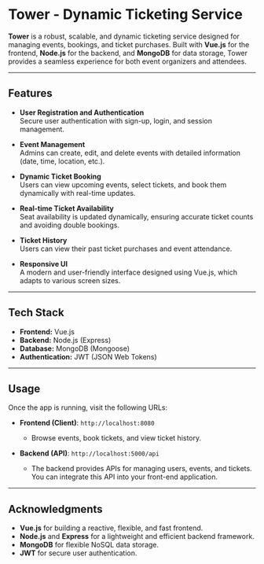 # Tower - Dynamic Ticketing Service

**Tower** is a robust, scalable, and dynamic ticketing service designed for managing events, bookings, and ticket purchases. Built with **Vue.js** for the frontend, **Node.js** for the backend, and **MongoDB** for data storage, Tower provides a seamless experience for both event organizers and attendees.

---

## Features

- **User Registration and Authentication**  
  Secure user authentication with sign-up, login, and session management.

- **Event Management**  
  Admins can create, edit, and delete events with detailed information (date, time, location, etc.).

- **Dynamic Ticket Booking**  
  Users can view upcoming events, select tickets, and book them dynamically with real-time updates.

- **Real-time Ticket Availability**  
  Seat availability is updated dynamically, ensuring accurate ticket counts and avoiding double bookings.

- **Ticket History**  
  Users can view their past ticket purchases and event attendance.

- **Responsive UI**  
  A modern and user-friendly interface designed using Vue.js, which adapts to various screen sizes.

---

## Tech Stack

- **Frontend:** Vue.js
- **Backend:** Node.js (Express)
- **Database:** MongoDB (Mongoose)
- **Authentication:** JWT (JSON Web Tokens)

---

## Usage

Once the app is running, visit the following URLs:

- **Frontend (Client)**: `http://localhost:8080`
  - Browse events, book tickets, and view ticket history.

- **Backend (API)**: `http://localhost:5000/api`
  - The backend provides APIs for managing users, events, and tickets. You can integrate this API into your front-end application.

---



## Acknowledgments

- **Vue.js** for building a reactive, flexible, and fast frontend.
- **Node.js** and **Express** for a lightweight and efficient backend framework.
- **MongoDB** for flexible NoSQL data storage.
- **JWT** for secure user authentication.
